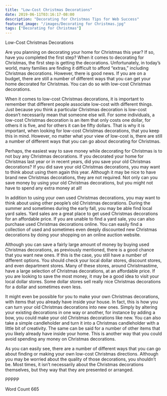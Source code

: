 ```yaml
---
title: "Low-Cost Christmas Decorations"
date: 2019-06-11T03:16:17-08:00
description: "Decorating for Christmas Tips for Web Success"
featured_image: "/images/Decorating for Christmas.jpg"
tags: ["Decorating for Christmas"]
---
```


Low-Cost Christmas Decorations

Are you planning on decorating your home for Christmas this year?  If so, have you completed the first step?  When it comes to decorating for Christmas, the first step is getting the decorations.  Unfortunately, in today’s world, many families are finding it difficult to afford “extras,” including Christmas decorations. However, there is good news.  If you are on a budget, there are still a number of different ways that you can get your home decorated for Christmas. You can do so with low-cost Christmas decorations.  

When it comes to low-cost Christmas decorations, it is important to remember that different people associate low-cost with different things.  Just because you think a particular Christmas decoration is low-cost doesn’t necessarily mean that someone else will. For some individuals, a low-cost Christmas decoration is an item that only costs one dollar, for others it is five, and for others it can be fifty dollars.  That is why it is important, when looking for low-cost Christmas decorations, that you keep this in mind.  However, no matter what your view of low-cost is, there are still a number of different ways that you can go about decorating for Christmas.

Perhaps, the easiest way to save money while decorating for Christmas is to not buy any Christmas decorations.  If you decorated your home for Christmas last year or in recent years, did you save your old Christmas decorations?  If you did save your old Christmas decorations, you may want to think about using them again this year. Although it may be nice to have brand new Christmas decorations, they are not required.  Not only can you save money by using your old Christmas decorations, but you might not have to spend any extra money at all!

In addition to using your own used Christmas decorations, you may want to think about using other people’s old Christmas decorations. During the summer and sometimes during the early fall, you may be able find local yard sales.  Yard sales are a great place to get used Christmas decorations for an affordable price.  If you are unable to find a yard sale, you can also purchase used Christmas decorations online. You can easily find a collection of used and sometimes even deeply discounted new Christmas decorations by doing your shopping on an online auction website.  

Although you can save a fairly large amount of money by buying used Christmas decorations, as previously mentioned, there is a good chance that you want new ones.  If this is the case, you still have a number of different options.  You should check your local dollar stores, discount stores, and even department stores. Many of these stores, around Christmastime, have a large selection of Christmas decorations, at an affordable price. If you are looking to save the most money, it may be a good idea to visit your local dollar stores. Some dollar stores sell really nice Christmas decorations for a dollar and sometimes even less.  

It might even be possible for you to make your own Christmas decorations, with items that you already have inside your house. In fact, this is how you can turn your old Christmas decorations into new ones.  Simply by altering your existing decorations in one way or another, for instance by adding a bow, you could make your old Christmas decorations like new.  You can also take a simple candleholder and turn it into a Christmas candleholder with a little bit of creativity.  The same can be said for a number of other items that you likely already have inside your home.  This is another way that you could avoid spending any money on Christmas decorations.  

As you can easily see, there are a number of different ways that you can go about finding or making your own low-cost Christmas directions. Although you may be worried about the quality of those decorations, you shouldn’t be.  Most times, it isn’t necessarily about the Christmas decorations themselves, but they way that they are presented or arranged.

PPPPP

Word Count 665

